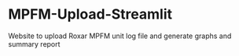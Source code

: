 # MPFM-Upload-Streamlit
Website to upload Roxar MPFM unit log file and generate graphs and summary report
